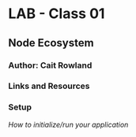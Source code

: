 # LAB - Class 01 
## Node Ecosystem
### Author: Cait Rowland

### Links and Resources 

### Setup

*How to initialize/run your application*





